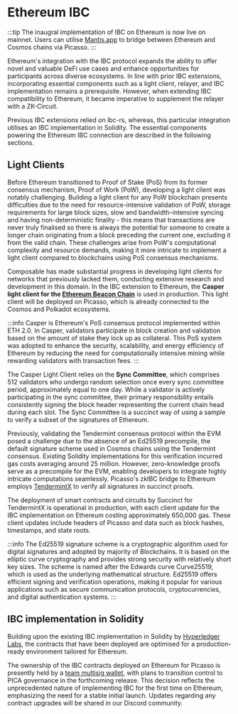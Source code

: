 # Ethereum IBC

:::tip
The inaugral implementation of IBC on Ethereum is now live on mainnet. Users can utilise [Mantis.app](https://games.mantis.app/) to bridge between Ethereum and Cosmos chains via Picasso.
:::

Ethereum's integration with the IBC protocol expands the ability to offer novel and valuable DeFi use cases and enhance opportunities for participants across diverse ecosystems. In line with prior IBC extensions, incorporating essential components such as a light client, relayer, and IBC implementation remains a prerequisite. However, when extending IBC compatibility to Ethereum, it became imperative to supplement the relayer with a ZK-Circuit. 

Previous IBC extensions relied on ibc-rs, whereas, this particular integration utilises an IBC implementation in Solidity. The essential components powering the Ethereum IBC connection are described in the following sections.

## Light Clients
Before Ethereum transitioned to Proof of Stake (PoS) from its former consensus mechanism, Proof of Work (PoW), developing a light client was notably challenging. Building a light client for any PoW blockchain presents difficulties due to the need for resource-intensive validation of PoW, storage requirements for large block sizes, slow and bandwidth-intensive syncing and having non-deterministic finality - this means that transactions are never truly finalised so there is always the potential for someone to create a longer chain originating from a block preceding the current one, excluding it from the valid chain. These challenges arise from PoW's computational complexity and resource demands, making it more intricate to implement a light client compared to blockchains using PoS consensus mechanisms.

Composable has made substantial progress in developing light clients for networks that previously lacked them, conducting extensive research and development in this domain. In the IBC extension to Ethereum, the **Casper light client for the [Ethereum Beacon Chain](https://ethereum.org/en/roadmap/beacon-chain/#what-is-the-beacon-chain)** is used in production. This light client will be deployed on Picasso, which is already connected to the Cosmos and Polkadot ecosystems.

:::info
Casper is Ethereum's PoS consensus protocol implemented within ETH 2.0. In Casper, validators participate in block creation and validation based on the amount of stake they lock up as collateral. This PoS system was adopted to enhance the security, scalability, and energy efficiency of Ethereum by reducing the need for computationally intensive mining while rewarding validators with transaction fees.
:::

The Casper Light Client relies on the **Sync Committee**, which comprises 512 validators who undergo random selection once every sync committee period, approximately equal to one day. While a validator is actively participating in the sync committee, their primary responsibility entails consistently signing the block header representing the current chain head during each slot. The Sync Committee is a succinct way of using a sample to verify a subset of the signatures of Ethereum. 

Previously, validating the Tendermint consensus protocol within the EVM posed a challenge due to the absence of an Ed25519 precompile, the default signature scheme used in Cosmos chains using the Tendermint consensus. Existing Solidity implementations for this verification incurred gas costs averaging around 25 million. However, zero-knowledge proofs serve as a precompile for the EVM, enabling developers to integrate highly intricate computations seamlessly. Picasso's zkIBC bridge to Ethereum employs [TendermintX](https://github.com/succinctlabs/tendermintx) to verify all signatures in succinct proofs. 

The deployment of smart contracts and circuits by Succinct for TendermintX is operational in production, with each client update for the IBC implementation on Ethereum costing approximately 650,000 gas. These client updates include headers of Picasso and data such as block hashes, timestamps, and state roots. 

:::info
The Ed25519 signature scheme is a cryptographic algorithm used for digital signatures and adopted by majority of Blockchains. It is based on the elliptic curve cryptography and provides strong security with relatively short key sizes. The scheme is named after the Edwards curve Curve25519, which is used as the underlying mathematical structure. Ed25519 offers efficient signing and verification operations, making it popular for various applications such as secure communication protocols, cryptocurrencies, and digital authentication systems.
:::

## IBC implementation in Solidity
Building upon the existing IBC implementation in Solidity by [Hyperledger Labs](https://github.com/hyperledger-labs/yui-ibc-solidity), the contracts that have been deployed are optimised for a production-ready environment tailored for Ethereum. 

The ownership of the IBC contracts deployed on Ethereum for Picasso is presently held by a [team multisig wallet](https://etherscan.io/address/0xcbcfccb93b14e5cc55917a56f67f419f259e0813), with plans to transition control to PICA governance in the forthcoming release. This decision reflects the unprecedented nature of implementing IBC for the first time on Ethereum, emphasizing the need for a stable initial launch. Updates regarding any contract upgrades will be shared in our Discord community.
